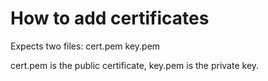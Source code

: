 # How to add certificates

Expects two files:
cert.pem
key.pem

cert.pem is the public certificate,
key.pem is the private key.